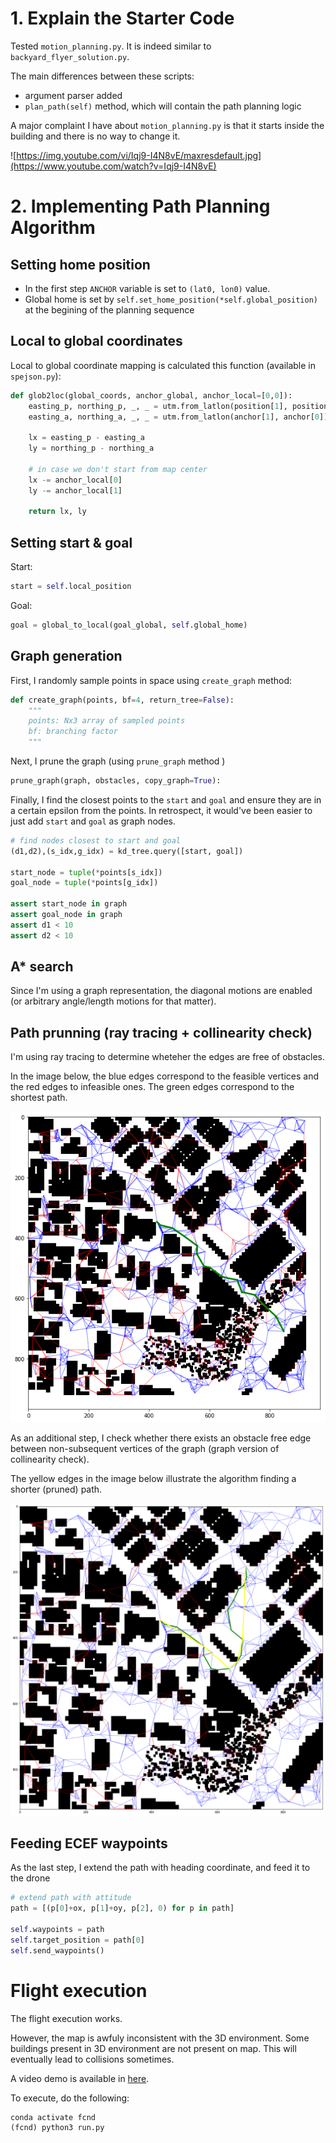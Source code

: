 # 1. Explain the Starter Code

Tested ```motion_planning.py```. It is indeed similar to ```backyard_flyer_solution.py```. 

The main differences between these scripts:
- argument parser added
- ```plan_path(self)``` method, which will contain the path planning logic

A major complaint I have about ```motion_planning.py``` is that it starts inside the building and there is no way to change it. 

![https://img.youtube.com/vi/Iqj9-I4N8vE/maxresdefault.jpg](https://www.youtube.com/watch?v=Iqj9-I4N8vE)


# 2. Implementing Path Planning Algorithm

## Setting home position
- In the first step ```ANCHOR``` variable is set to ```(lat0, lon0)``` value.
- Global home is set by ```self.set_home_position(*self.global_position)``` at the begining of the planning sequence

## Local to global coordinates
Local to global coordinate mapping is calculated this function (available in ```spejson.py```):
```python
def glob2loc(global_coords, anchor_global, anchor_local=[0,0]):
    easting_p, northing_p, _, _ = utm.from_latlon(position[1], position[0])
    easting_a, northing_a, _, _ = utm.from_latlon(anchor[1], anchor[0])

    lx = easting_p - easting_a
    ly = northing_p - northing_a

    # in case we don't start from map center
    lx -= anchor_local[0]
    ly -= anchor_local[1]

    return lx, ly
```

## Setting start & goal

Start:
```python
start = self.local_position
```

Goal:
```python
goal = global_to_local(goal_global, self.global_home)
```

## Graph generation


First, I randomly sample points in space using ```create_graph``` method:

``` python
def create_graph(points, bf=4, return_tree=False):
    """
    points: Nx3 array of sampled points 
    bf: branching factor
    """
```

Next, I prune the graph (using ```prune_graph``` method )
```python
prune_graph(graph, obstacles, copy_graph=True):
```

Finally, I find the closest points to the ```start``` and ```goal``` and ensure they are in a certain epsilon from the points. In retrospect, it would've been easier to just add ```start``` and ```goal``` as graph nodes.

```python
# find nodes closest to start and goal
(d1,d2),(s_idx,g_idx) = kd_tree.query([start, goal])

start_node = tuple(*points[s_idx])
goal_node = tuple(*points[g_idx])

assert start_node in graph
assert goal_node in graph
assert d1 < 10
assert d2 < 10
```

## A* search 
Since I'm using a graph representation, the diagonal motions are enabled (or arbitrary angle/length motions for that matter).

## Path prunning (ray tracing + collinearity check)

I'm using ray tracing to determine wheteher the edges are free of obstacles.

In the image below, the blue edges correspond to the feasible vertices and the red edges to infeasible ones.
The green edges correspond to the shortest path.

![](docs/graph.png)

As an additional step, I check whether there exists an obstacle free edge between non-subsequent vertices of the graph (graph version of collinearity check).

The yellow edges in the image below illustrate the algorithm finding a shorter (pruned) path.

![](docs/graph_pruned.png)


## Feeding ECEF waypoints

As the last step, I extend the path with heading coordinate, and feed it to the drone

```python
# extend path with attitude
path = [(p[0]+ox, p[1]+oy, p[2], 0) for p in path]

self.waypoints = path
self.target_position = path[0]
self.send_waypoints()
```

# Flight execution

The flight execution works.

However, the map is awfuly inconsistent with the 3D environment. Some buildings present in 3D environment are not present on map. This will eventually lead to collisions sometimes.

A video demo is available in [here](https://youtu.be/lCdnUQmgaws).

To execute, do the following:

```shell
conda activate fcnd
(fcnd) python3 run.py
```